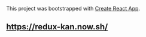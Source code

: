 This project was bootstrapped with [Create React App](https://github.com/facebook/create-react-app).

## https://redux-kan.now.sh/
